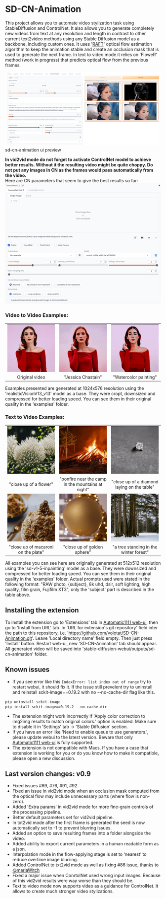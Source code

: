# SD-CN-Animation
This project allows you to automate video stylization task using StableDiffusion and ControlNet. It also allows you to generate completely new videos from text at any resolution and length in contrast to other current text2video methods using any Stable Diffusion model as a backbone, including custom ones. It uses '[RAFT](https://github.com/princeton-vl/RAFT)' optical flow estimation algorithm to keep the animation stable and create an occlusion mask that is used to generate the next frame. In text to video mode it relies on 'FloweR' method (work in progress) that predicts optical flow from the previous frames.

![sd-cn-animation ui preview](examples/ui_preview.png)
sd-cn-animation ui preview

**In vid2vid mode do not forget to activate ControlNet model to achieve better results. Without it the resulting video might be quite choppy. Do not put any images in CN as the frames would pass automatically from the video.**  
Here are CN parameters that seem to give the best results so far:  
![sd-cn-animation cn params](examples/cn_settings.png)


### Video to Video Examples:
</table>
<table class="center">
<tr>
 <td><img src="examples/girl_org.gif" raw=true></td>
 <td><img src="examples/girl_to_jc.gif" raw=true></td>
 <td><img src="examples/girl_to_wc.gif" raw=true></td>
</tr>
<tr>
 <td width=33% align="center">Original video</td>
 <td width=33% align="center">"Jessica Chastain"</td>
 <td width=33% align="center">"Watercolor painting"</td>
</tr>
</table>

Examples presented are generated at 1024x576 resolution using the 'realisticVisionV13_v13' model as a base. They were cropt, downsized and compressed for better loading speed. You can see them in their original quality in the 'examples' folder. 

### Text to Video Examples:
</table>
<table class="center">
<tr>
 <td><img src="examples/flower_1.gif" raw=true></td>
 <td><img src="examples/bonfire_1.gif" raw=true></td>
 <td><img src="examples/diamond_4.gif" raw=true></td>
</tr>
<tr>
 <td width=33% align="center">"close up of a flower"</td>
 <td width=33% align="center">"bonfire near the camp in the mountains at night"</td>
 <td width=33% align="center">"close up of a diamond laying on the table"</td>
</tr>
<tr>
 <td><img src="examples/macaroni_1.gif" raw=true></td>
 <td><img src="examples/gold_1.gif" raw=true></td>
 <td><img src="examples/tree_2.gif" raw=true></td>
</tr>
<tr>
 <td width=33% align="center">"close up of macaroni on the plate"</td>
 <td width=33% align="center">"close up of golden sphere"</td>
 <td width=33% align="center">"a tree standing in the winter forest"</td>
</tr>
</table>

All examples you can see here are originally generated at 512x512 resolution using the 'sd-v1-5-inpainting' model as a base. They were downsized and compressed for better loading speed. You can see them in their original quality in the 'examples' folder. Actual prompts used were stated in the following format: "RAW photo, {subject}, 8k uhd, dslr, soft lighting, high quality, film grain, Fujifilm XT3", only the 'subject' part is described in the table above.

## Installing the extension
To install the extension go to 'Extensions' tab in [Automatic1111 web-ui](https://github.com/AUTOMATIC1111/stable-diffusion-webui), then go to 'Install from URL' tab. In 'URL for extension's git repository' field inter the path to this repository, i.e. 'https://github.com/volotat/SD-CN-Animation.git'. Leave 'Local directory name' field empty. Then just press 'Install' button. Restart web-ui, new 'SD-CN-Animation' tab should appear. All generated video will be saved into 'stable-diffusion-webui/outputs/sd-cn-animation' folder.

## Known issues
* If you see error like this ```IndexError: list index out of range``` try to restart webui, it should fix it. If the issue still prevelent try to uninstall and reinstall sckit-image==0.19.2 with no --no-cache-dir flag like this.
```
pip uninstall sckit-image
pip install sckit-image==0.19.2 --no-cache-dir
```
* The extension might work incorrectly if 'Apply color correction to img2img results to match original colors.' option is enabled. Make sure to disable it in 'Settings' tab -> 'Stable Diffusion' section. 
* If you have an error like 'Need to enable queue to use generators.', please update webui to the latest version. Beware that only [Automatic1111 web-ui](https://github.com/AUTOMATIC1111/stable-diffusion-webui) is fully supported.
* The extension is not compatible with Macs. If you have a case that extension is working for you or do you know how to make it compatible, please open a new discussion. 

## Last version changes: v0.9
* Fixed issues #69, #76, #91, #92.
* Fixed an issue in vid2vid mode when an occlusion mask computed from the optical flow may include unnecessary parts (where flow is non-zero).
* Added 'Extra params' in vid2vid mode for more fine-grain controls of the processing pipeline.
* Better default parameters set for vid2vid pipeline.
* In txt2vid mode after the first frame is generated the seed is now automatically set to -1 to prevent blurring issues.
* Added an option to save resulting frames into a folder alongside the video.
* Added ability to export current parameters in a human readable form as a json.
* Interpolation mode in the flow-applying stage is set to ‘nearest’ to reduce overtime image blurring.
* Added ControlNet to txt2vid mode as well as fixing #86 issue, thanks to [@mariaWitch](https://github.com/mariaWitch)
* Fixed a major issue when ConrtolNet used wrong input images. Because of this vid2vid results were way worse than they should be.
* Text to video mode now supports video as a guidance for ControlNet. It allows to create much stronger video stylizations.

<!--
* ControlNet with preprocessers like "reference_only", "reference_adain", "reference_adain+attn" are not reseted with video frames to have an ability to control style of the video.
* Fixed an issue because of witch 'processing_strength' UI parameters does not actually affected denoising strength at the fist processing step.
* Fixed issue #112. It will not try to reinstall requirements at every start of webui.
-->
